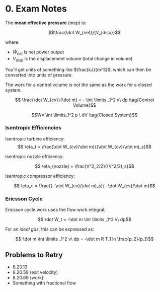 # 0. Exam Notes

The **mean effective pressure** (mep) is:

$$\frac{\dot W_{net}}{V_{disp}}$$

where:
- $\dot W _{net}$ is net power output
- $V_{disp}$ is the displacement volume (total change in volume)

You'll get units of something like $\frac{kJ}{m^3}$, which can then be converted into units of pressure.


The work for a control volume is not the same as the work for a closed system.

$$ \frac{\dot W_{cv}}{\dot m} = - \int \limits _1^2 v\ dp \tag{Control Volume}$$

$$W=  \int \limits_1^2 p \ dV \tag{Closed System}$$


### Isentropic Efficiencies

Isentropic turbine efficiency:
$$ \eta_t = \frac{\dot W_{cv}/\dot m}{(\dot W_{cv}/\dot m)_s}$$

Isentropic nozzle efficiency:

$$ \eta_{nozzle} = \frac{V^2_2/2}{(V^2/2)_s}$$

Isentropic compressor efficiency:

$$ \eta_c = \frac{(- \dot W_{cv}/\dot m)_s}{- \dot W_{cv}/\dot m}$$


### Ericsson Cycle

Ericsson cycle work uses the flow work integral;

$$ \dot W_t = -\dot m \int \limits _1^2 v\ dp$$

For an *ideal gas*, this can be expressed as:

$$-\dot m \int \limits _1^2 v\ dp = -\dot m R T_1 ln \frac{p_2}{p_1}$$



## Problems to Retry

- 8.20.13
- 8.20.59 (exit velocity)
- 8.20.69 (work)
- Something with fractional flow
